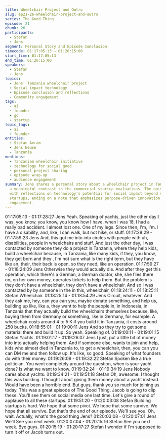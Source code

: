 ```yaml
---
title: Wheelchair Project and Outro
slug: ep21-26-wheelchair-project-and-outro
series: The Good Thing
episode: 21
chunk: 26
participants:
  - Stefan
  - Jens
segment: Personal Story and Episode Conclusion
timecode: 01:17:05:13 – 01:20:15:00
start_time: 01:17:05:13
end_time: 01:20:15:00
speakers:
  - Stefan
  - Jens
topics:
  - Jens' Tanzania wheelchair project
  - Social impact technology
  - Episode conclusion and reflections
  - Community engagement
tags:
  - ai
  - founder
  - go
  - startup
topic_tags:
  - ai
  - founder
entities:
  - Stefan Avram
  - Jens Neuse
  - Tanzania
mentions:
  - Tanzanian wheelchair initiative
  - technology for social good
  - personal project sharing
  - episode wrap-up
  - audience engagement
summary: Jens shares a personal story about a wheelchair project in Tanzania, providing
  a meaningful contrast to the commercial startup evaluations. The episode concludes
  with reflections on technology's potential for social impact beyond venture-backed
  startups, ending on a note that emphasizes purpose-driven innovation and community
  engagement.
---
```


01:17:05:13 - 01:17:28:27
Jens
Yeah. Speaking of yachts, just the other day I was, you know, you know, you know how I have,
when I was 18, I had a really bad accident. I almost lost one. One of my legs. Since then, I'm,
I'm. I have a disability, and, like, I can walk, but not hike, or stuff.
01:17:28:29 - 01:17:59:23
Jens
And, this got me into into circles with people with uh, disabilities, people in wheelchairs and
stuff. And just the other day, I was contacted by someone they do a project in Tanzania, where
they help kids, build a wheelchair because, in Tanzania, like many kids, if they, you know, they
get born and they , I'm not sure what is the right term, but they have like an, their, their back is
open, so they need, like an operation.
01:17:59:27 - 01:18:24:09
Jens
Otherwise they would actually die. And after they get this operation, which there's a German, a
German doctor, she, she flies there on, on her own money, operates tickets to help them. But
the problem is they don't have a wheelchair, they don't have a wheelchair. And so I was
contacted by by someone in the in this, wheelchair,
01:18:24:11 - 01:18:25:11
Stefan
Wheelchair.
01:18:25:14 - 01:18:54:29
Jens
Circuit, whatever. And they ask me, hey, can you can you, maybe donate something, and help
us, building up like, like a, they want to help the people in, in Indonesia, in Tanzania that they
actually build the wheelchairs themselves because, like, buying them from Germany or
something, like in Germany, for example. A wheelchair costs around 4 to 5 K if you build it in
Tanzania, it costs around 250 bucks.
01:18:55:01 - 01:19:00:11
Jens
And so they try to get some material there and build it up. So yeah. Speaking of.
01:19:00:11 - 01:19:01:15
Stefan
Yachts.
01:19:01:17 - 01:19:26:07
Jens
I just, put a little bit of money into into actually helping them. And if someone else, wants to join
and help, kids who almost died in Tanzania to, to get a wheelchair, then, you can you can DM
me and then follow up. It's like, so good. Speaking of what founders do with their money.
01:19:26:09 - 01:19:32:22
Stefan
Spoken like a true politician. You went completely around the question, when is your yacht
done? Is what we want to know.
01:19:32:24 - 01:19:34:19
Jens
Nobody cares about yachts.
01:19:34:21 - 01:19:51:18
Stefan
Oh, awesome. I thought this was building. I thought about giving them money about a yacht
instead. Would have been a horrible end. But guys, thank you so much for joining us today. This
was a great episode of The Good Thing. Jacob is going to clip these. You'll see them on social
media one last time. Let's give a round of applause to all these startups.
01:19:51:20 - 01:20:03:08
Stefan
Building startups is hard. We hope that some pivot. We hope that some survive. We hope that
all survive. But that's the end of our episode. We'll see you. Oh, wait. Actually, what's the good
thing Jens?
01:20:03:08 - 01:20:07:01
Jens
We’ll See you next week.
01:20:07:04 - 01:20:15:16
Stefan
See you next week. Bye guys.
01:20:15:19 - 01:20:17:27
Stefan
I wonder if I'm supposed to turn it off or Jacob turns out.